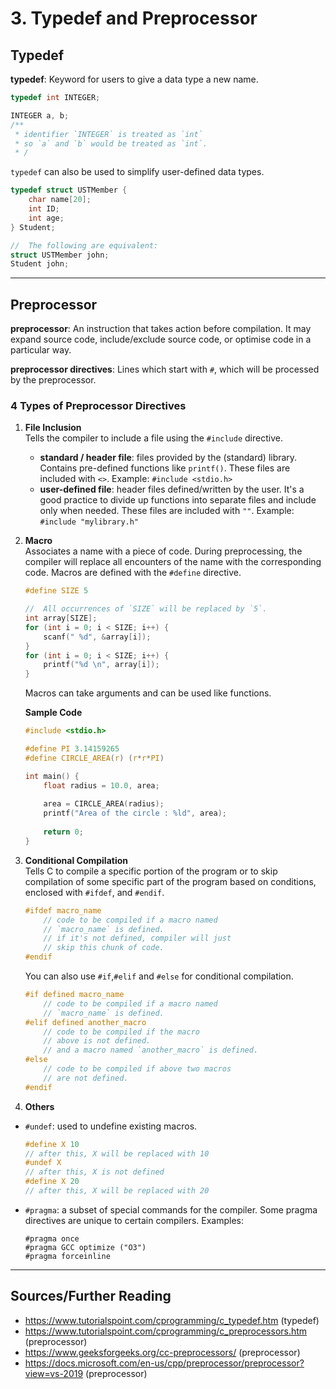 # 3. Typedef and Preprocessor

## Typedef
**typedef**: Keyword for users to give a data type a new name.

```c
typedef int INTEGER;

INTEGER a, b;
/**
 * identifier `INTEGER` is treated as `int`
 * so `a` and `b` would be treated as `int`.
 * /
```

`typedef` can also be used to simplify user-defined data types.

```c
typedef struct USTMember {
    char name[20];
    int ID;
    int age;
} Student;

//	The following are equivalent:
struct USTMember john;
Student john;
```
___
## Preprocessor
**preprocessor**: An instruction that takes action before compilation. It may expand source code, include/exclude source code, or optimise code in a particular way.

**preprocessor directives**: Lines which start with `#`, which will be processed by the preprocessor.

### 4 Types of Preprocessor Directives
1. **File Inclusion**  
Tells the compiler to include a file using the `#include` directive.

    - **standard / header file**: files provided by the (standard) library. Contains pre-defined functions like `printf()`. These files are included with `<>`.
    Example: `#include <stdio.h>`
    - **user-defined file**: header files defined/written by the user. It's a good practice to divide up functions into separate files and include only when needed. These files are included with `""`.
    Example: `#include "mylibrary.h"`

2. **Macro**  
Associates a name with a piece of code. During preprocessing, the compiler will replace all encounters of the name with the corresponding code. Macros are defined with the `#define` directive.

	```c
	#define SIZE 5
	
	//  All occurrences of `SIZE` will be replaced by `5`.
	int array[SIZE];
	for (int i = 0; i < SIZE; i++) {
		scanf(" %d", &array[i]);
	}
	for (int i = 0; i < SIZE; i++) { 
	    printf("%d \n", array[i]); 
	}
	```

	Macros can take arguments and can be used like functions.

	**Sample Code**

	```c
	#include <stdio.h>
	
	#define PI 3.14159265
	#define CIRCLE_AREA(r) (r*r*PI)
	
	int main() {
	    float radius = 10.0, area;
	    
	    area = CIRCLE_AREA(radius);
	    printf("Area of the circle : %ld", area);
	    
	    return 0;
	}
	```

3. **Conditional Compilation**  
Tells C to compile a specific portion of the program or to skip compilation of some specific part of the program based on conditions, enclosed with `#ifdef`, and `#endif`.

	```c
	#ifdef macro_name
	    // code to be compiled if a macro named
	    // `macro_name` is defined.
	    // if it's not defined, compiler will just 
	    // skip this chunk of code.
	#endif
	```
	You can also use `#if`,`#elif` and `#else` for conditional compilation.
	
	```c
	#if defined macro_name
	    // code to be compiled if a macro named
	    // `macro_name` is defined.
	#elif defined another_macro
	    // code to be compiled if the macro 
	    // above is not defined.
	    // and a macro named `another_macro` is defined.
	#else
	    // code to be compiled if above two macros
	    // are not defined.
	#endif
	```
4. **Others**

- `#undef`: used to undefine existing macros.

	```c
	#define X 10
	// after this, X will be replaced with 10
	#undef X
	// after this, X is not defined
	#define X 20
	// after this, X will be replaced with 20
	```
	
- `#pragma`: a subset of special commands for the compiler. Some pragma directives are unique to certain compilers.
	Examples:
	
	```
	#pragma once
	#pragma GCC optimize ("O3")
	#pragma forceinline
	```

___
## Sources/Further Reading
- https://www.tutorialspoint.com/cprogramming/c_typedef.htm (typedef)
- https://www.tutorialspoint.com/cprogramming/c_preprocessors.htm (preprocessor)
- https://www.geeksforgeeks.org/cc-preprocessors/ (preprocessor)
- https://docs.microsoft.com/en-us/cpp/preprocessor/preprocessor?view=vs-2019 (preprocessor)
